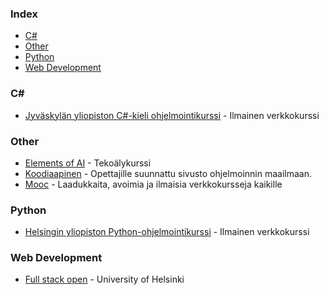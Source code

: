 ### Index

* [C#](#C#)
* [Other](#other)
* [Python](#python)
* [Web Development](#web-development)


### C#

* [Jyväskylän yliopiston C#-kieli ohjelmointikurssi](https://tim.jyu.fi/view/kurssit/tie/ohj1/moniste/Ohjelmointi-1) - Ilmainen verkkokurssi


### Other

* [Elements of AI](https://www.elementsofai.com/fi/) - Tekoälykurssi
* [Koodiaapinen](https://koodiaapinen.fi) - Opettajille suunnattu sivusto ohjelmoinnin maailmaan.
* [Mooc](https://mooc.fi) - Laadukkaita, avoimia ja ilmaisia verkkokursseja kaikille


### Python

* [Helsingin yliopiston Python-ohjelmointikurssi](https://linkki.github.io/python2017) - Ilmainen verkkokurssi


### Web Development

* [Full stack open](https://fullstackopen.com) - University of Helsinki
